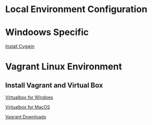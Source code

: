 # Local Environment Configuration
# Windoows Specific
[Install Cygwin](https://cygwin.com/install.html)

# Vagrant Linux Environment
## Install Vagrant and Virtual Box
[Virtualbox for Windoes](http://download.virtualbox.org/virtualbox/5.2.0/VirtualBox-5.2.0-118431-Win.exe)

[Virtualbox for MacOS](http://download.virtualbox.org/virtualbox/5.2.0/VirtualBox-5.2.0-118431-OSX.dmg)

[Vagrant Downloads](https://www.vagrantup.com/downloads.html)


